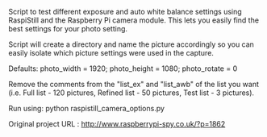 Script to test different exposure and auto white balance settings using RaspiStill and the Raspberry Pi camera module. This lets you easily find the best settings for your photo setting.

Script will create a directory and name the picture accordingly so you can easily isolate which picture settings were used in the capture.

Defaults: 
photo_width  = 1920;
photo_height = 1080;
photo_rotate = 0

Remove the comments from the "list_ex" and "list_awb" of the list you want (i.e. Full list - 120 pictures, Refined list - 50 pictures, Test list - 3 pictures).

Run using: 
python raspistill_camera_options.py

Original project URL : http://www.raspberrypi-spy.co.uk/?p=1862
